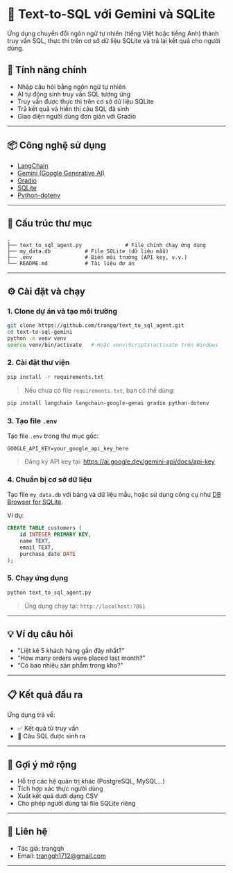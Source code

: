 
# 💬 Text-to-SQL với Gemini và SQLite

Ứng dụng chuyển đổi ngôn ngữ tự nhiên (tiếng Việt hoặc tiếng Anh) thành truy vấn SQL, thực thi trên cơ sở dữ liệu SQLite và trả lại kết quả cho người dùng.

## 🚀 Tính năng chính

- Nhập câu hỏi bằng ngôn ngữ tự nhiên
- AI tự động sinh truy vấn SQL tương ứng
- Truy vấn được thực thi trên cơ sở dữ liệu SQLite
- Trả kết quả và hiển thị câu SQL đã sinh
- Giao diện người dùng đơn giản với Gradio

---

## 📦 Công nghệ sử dụng

- [LangChain](https://www.langchain.com/)
- [Gemini (Google Generative AI)](https://ai.google.dev/)
- [Gradio](https://gradio.app/)
- [SQLite](https://www.sqlite.org/index.html)
- [Python-dotenv](https://pypi.org/project/python-dotenv/)

---

## 📁 Cấu trúc thư mục

```
.
├── text_to_sql_agent.py              # File chính chạy ứng dụng
├── my_data.db           # File SQLite (dữ liệu mẫu)
├── .env                 # Biến môi trường (API key, v.v.)
└── README.md            # Tài liệu dự án
```

---

## ⚙️ Cài đặt và chạy

### 1. Clone dự án và tạo môi trường

```bash
git clone https://github.com/trangq/text_to_sql_agent.git
cd text-to-sql-gemini
python -m venv venv
source venv/bin/activate   # Hoặc venv\Scripts\activate trên Windows
```

### 2. Cài đặt thư viện

```bash
pip install -r requirements.txt
```

> Nếu chưa có file `requirements.txt`, bạn có thể dùng:
```bash
pip install langchain langchain-google-genai gradio python-dotenv
```

### 3. Tạo file `.env`

Tạo file `.env` trong thư mục gốc:

```
GOOGLE_API_KEY=your_google_api_key_here
```

> Đăng ký API key tại: https://ai.google.dev/gemini-api/docs/api-key

### 4. Chuẩn bị cơ sở dữ liệu

Tạo file `my_data.db` với bảng và dữ liệu mẫu, hoặc sử dụng công cụ như [DB Browser for SQLite](https://sqlitebrowser.org/).

Ví dụ:
```sql
CREATE TABLE customers (
    id INTEGER PRIMARY KEY,
    name TEXT,
    email TEXT,
    purchase_date DATE
);
```

### 5. Chạy ứng dụng

```bash
python text_to_sql_agent.py
```

> Ứng dụng chạy tại: `http://localhost:7861`

---

## 💡 Ví dụ câu hỏi

- "Liệt kê 5 khách hàng gần đây nhất?"
- "How many orders were placed last month?"
- "Có bao nhiêu sản phẩm trong kho?"

---

## 📋 Kết quả đầu ra

Ứng dụng trả về:

- ✅ Kết quả từ truy vấn
- 📄 Câu SQL được sinh ra

---

## 📌 Gợi ý mở rộng

- Hỗ trợ các hệ quản trị khác (PostgreSQL, MySQL…)
- Tích hợp xác thực người dùng
- Xuất kết quả dưới dạng CSV
- Cho phép người dùng tải file SQLite riêng

---

## 📧 Liên hệ

- Tác giả: trangqh
- Email: trangqh1712@gmail.com

---


